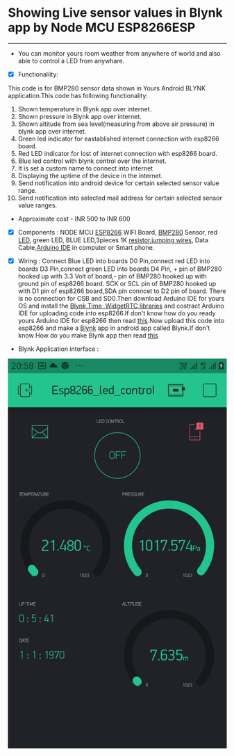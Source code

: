 # Showing Live sensor values in Blynk app by Node MCU ESP8266ESP
----------------------------------------------------------------
* You can monitor yours room weather from anywhere of world and also able to control a LED from anywhare.

- [x] Functionaliity: 

This code is for BMP280 sensor data shown in Yours Android BLYNK application.This code has following functionality:
1. Shown temperature in Blynk app over internet.
2. Shown pressure in Blynk app over internet.
3. Shown altitude from sea level(measuring from above air pressure) in blynk app over internet.
4. Green led indicator for eastablished internet connection with esp8266 board.
5. Red LED indicator for lost of internet connection with esp8266 board.
6. Blue led control with blynk control over the internet.
7. It is set a custom name to connect into internet
8. Displaying the uptime of the device in the internet.
9. Send notification into android device for certain selected sensor value range.
10. Send notification into selected mail address for certain selected sensor value ranges.

* Approximate cost - INR 500 to INR 600

- [x] Components : NODE MCU [ESP8266](https://www.amazon.in/Generic-Nodemcu-Esp8266-Internet-Development/dp/B07262H53W/ref=sr_1_2?crid=16Y11YOAA3V5E&dchild=1&keywords=node+mcu+esp8622+wifi+module&qid=1612175224&sprefix=node+mcu+%2Caps%2C1296&sr=8-2) WIFI Board, [BMP280](https://www.amazon.in/Robodo-Pressure-Precision-Arduino-Replace/dp/B07DDJ3MFX/ref=sxts_sxwds-bia-wc-nc-drs1_0?cv_ct_cx=bmp280&dchild=1&keywords=bmp280&pd_rd_i=B07DDJ3MFX&pd_rd_r=19937854-3b3a-4dfb-b9df-4c3f81f110c2&pd_rd_w=yqRu9&pd_rd_wg=jB2AE&pf_rd_p=4856a1b6-75e2-4f99-bb59-edf3db6a4f74&pf_rd_r=3CS7Y0AZKHQX4S7KKHGH&psc=1&qid=1612175284&sr=1-1-606822b7-04c2-4c74-a611-acbe80e94641) Sensor, red [LED](https://www.amazon.in/INDIAS-HEART-Assorted-Electronic-Components/dp/B07RZPYS1G/ref=sr_1_1?dchild=1&keywords=assorted+led&qid=1612175348&sr=8-1), green LED, BLUE LED,3pieces 1K [resistor](https://www.amazon.in/Electrobot-EBRTH02-Value-Resistor-Pack/dp/B0716CR5JL/ref=sr_1_1?dchild=1&keywords=resistor+pack&qid=1612175427&sr=8-1),[jumping wires](https://www.amazon.in/ApTechDeals-Jumper-Female-breadboard-jumper/dp/B074J9CPV3/ref=sr_1_4?crid=ZTXUN3JZF8S0&dchild=1&keywords=jumper+wires&qid=1612175495&sprefix=jumper+%2Caps%2C411&sr=8-4),
                  Data Cable,[Arduino IDE](https://www.arduino.cc/en/Main.Software) in computer or Smart phone.
                  
- [x] Wiring : Connect Blue LED into boards D0 Pin,connect red LED into boards D3 Pin,connect green LED into boards D4 Pin,
              + pin of BMP280 hooked up with 3.3 Volt of board,- pin of BMP280 hooked up with ground pin of esp8266 board.
              SCK or SCL pin of BMP280 hooked up with D1 pin of esp8266 board,SDA pin conncet to D2 pin of board.
              There is no connection for CSB and SD0.Then download Arduino IDE for yours OS and install the [Blynk,Time ,WidgetRTC libraries](https://www.arduino.cc/en/guide/libraries) and
              costract Arduino IDE for uploading code into esp8266.If don't know how do you ready yours Arduino IDE for esp8266 then read [this](https://randomnerdtutorials.com/how-to-install-esp8266-board-arduino-ide/#:~:text=%20To%20install%20the%20ESP8266%20board%20in%20your,be%20installed%20after%20a%20few%20seconds.%20More).Now upload this code into esp8266 and make a [Blynk](https://blynk.io/) app in android app called Blynk.If  don't know How do you make Blynk app then read [this](https://docs.blynk.cc/#:~:text=%20Getting%20Started%20With%20The%20Blynk%20App%20,hardware%20to%20your%20smartphone.%20Every%20new...%20More)
              
 * Blynk Application interface :
 
 ![Screenshot of blynk app in android device](blynk_app%5B1%5D.jpg)
